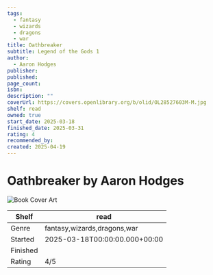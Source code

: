 ```yaml
---
tags:
  - fantasy
  - wizards
  - dragons
  - war
title: Oathbreaker
subtitle: Legend of the Gods 1
author:
  - Aaron Hodges
publisher: 
published: 
page_count: 
isbn: 
description: ""
coverUrl: https://covers.openlibrary.org/b/olid/OL28527603M-M.jpg
shelf: read
owned: true
start_date: 2025-03-18
finished_date: 2025-03-31
rating: 4
recommended_by: 
created: 2025-04-19
---
```


# Oathbreaker by Aaron Hodges

![Book Cover Art](https://covers.openlibrary.org/b/olid/OL28527603M-M.jpg)

| Shelf | read |
| --- | --- |
| Genre | fantasy,wizards,dragons,war |
| Started | 2025-03-18T00:00:00.000+00:00 |
| Finished |  |
| Rating | 4/5 |

